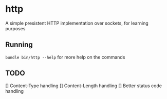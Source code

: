 http
========

A simple presistent HTTP implementation over sockets, for learning purposes

## Running

```bundle bin/http --help``` for more help on the commands

## TODO

[] Content-Type handling
[] Content-Length handling
[] Better status code handling

